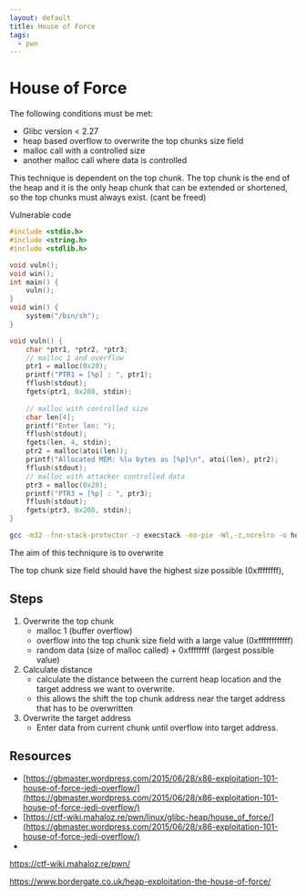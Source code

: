 ```yaml
---
layout: default
title: House of Force
tags:
  - pwn
---
```

# House of Force


The following conditions must be met:
- Glibc version < 2.27
- heap based overflow to overwrite the top chunks size field
- malloc call with a controlled size
- another malloc call where data is controlled


This technique is dependent on the top chunk. 
The top chunk is the end of the heap and it is the only heap chunk that can be extended or shortened, so the top chunks must always exist. (cant be freed)

Vulnerable code

```c
#include <stdio.h>
#include <string.h>
#include <stdlib.h>

void vuln();
void win();
int main() {
	vuln();
}
void win() {
	system("/bin/sh");
}

void vuln() {
	char *ptr1, *ptr2, *ptr3;
	// malloc 1 and overflow
	ptr1 = malloc(0x20);
	printf("PTR1 = [%p] : ", ptr1);
	fflush(stdout);
	fgets(ptr1, 0x200, stdin);
	
	// malloc with controlled size
	char len[4];
	printf("Enter len: ");
	fflush(stdout);
	fgets(len, 4, stdin);
	ptr2 = malloc(atoi(len));
	printf("Allocated MEM: %lu bytes as [%p]\n", atoi(len), ptr2);
	fflush(stdout);
	// malloc with attacker controlled data
	ptr3 = malloc(0x20);
	printf("PTR3 = [%p] : ", ptr3);
	fflush(stdout);
	fgets(ptr3, 0x200, stdin);
}
```

```sh
gcc -m32 -fno-stack-protector -z execstack -no-pie -Wl,-z,norelro -o hof hof.c
```


The aim of this techniqure is to overwrite 

The top chunk size field should have the highest size possible (0xffffffff), 


## Steps
1. Overwrite the top chunk
	- malloc 1 (buffer overflow)
	- overflow into the top chunk size field with a large value (0xffffffffffff)
	- random data (size of malloc called) + 0xffffffff (largest possible value)
2. Calculate distance 
	- calculate the distance between the current heap location and the target address we want to overwrite. 
	- this allows the shift the top chunk address near the target address that has to be overwritten
3. Overwrite the target address
	- Enter data from current chunk until overflow into target address.




## Resources 
- [https://gbmaster.wordpress.com/2015/06/28/x86-exploitation-101-house-of-force-jedi-overflow/](https://gbmaster.wordpress.com/2015/06/28/x86-exploitation-101-house-of-force-jedi-overflow/)
- [https://ctf-wiki.mahaloz.re/pwn/linux/glibc-heap/house_of_force/](https://gbmaster.wordpress.com/2015/06/28/x86-exploitation-101-house-of-force-jedi-overflow/)
- 
https://ctf-wiki.mahaloz.re/pwn/

https://www.bordergate.co.uk/heap-exploitation-the-house-of-force/